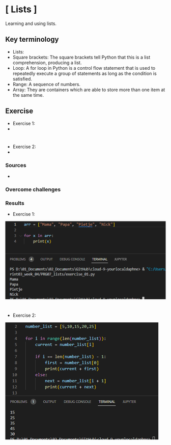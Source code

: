 # [ Lists ]
Learning and using lists.

## Key terminology
- Lists: 
- Square brackets: The square brackets tell Python that this is a list comprehension, producing a list.
- Loop: A for loop in Python is a control flow statement that is used to repeatedly execute a group of statements as long as the condition is satisfied.
- Range: A sequence of numbers.
- Array: They are containers which are able to store more than one item at the same time.

## Exercise

- Exercise 1:
- 

#
- Exercise 2:
- 



### Sources
- 

### Overcome challenges


### Results

- Exercise 1:

![](./../../../00_includes/PRG07_screenshot_exercise_01.png)

#
- Exercise 2:

![](./../../../00_includes/PRG07_screenshot_exercise_02.png)

